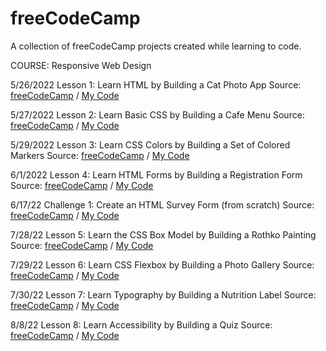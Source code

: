 # freeCodeCamp
A collection of freeCodeCamp projects created while learning to code.

COURSE: Responsive Web Design

5/26/2022
Lesson 1: Learn HTML by Building a Cat Photo App
Source: [freeCodeCamp](https://www.freecodecamp.org/learn/2022/responsive-web-design/#learn-html-by-building-a-cat-photo-app) / 
[My Code](https://github.com/mgearz/freeCodeCamp/tree/main/CatPhotoApp)

5/27/2022
Lesson 2: Learn Basic CSS by Building a Cafe Menu
Source: [freeCodeCamp](https://www.freecodecamp.org/learn/2022/responsive-web-design/#learn-basic-css-by-building-a-cafe-menu) / 
[My Code](https://github.com/mgearz/freeCodeCamp/tree/main/Cafe-Menu)

5/29/2022
Lesson 3: Learn CSS Colors by Building a Set of Colored Markers
Source: [freeCodeCamp](https://www.freecodecamp.org/learn/2022/responsive-web-design/#learn-css-colors-by-building-a-set-of-colored-markers) / 
[My Code](https://github.com/mgearz/freeCodeCamp/tree/main/CSS-Markers)

6/1/2022
Lesson 4: Learn HTML Forms by Building a Registration Form
Source: [freeCodeCamp](https://www.freecodecamp.org/learn/2022/responsive-web-design/#learn-html-forms-by-building-a-registration-form) / 
[My Code](https://github.com/mgearz/freeCodeCamp/tree/main/Reg-Form)

6/17/22
Challenge 1: Create an HTML Survey Form (from scratch)
Source: [freeCodeCamp](https://www.freecodecamp.org/learn/2022/responsive-web-design/build-a-survey-form-project/build-a-survey-form) / 
[My Code](https://github.com/mgearz/freeCodeCamp/tree/main/Survey-Form)

7/28/22
Lesson 5: Learn the CSS Box Model by Building a Rothko Painting
Source: [freeCodeCamp](https://www.freecodecamp.org/learn/2022/responsive-web-design/#learn-the-css-box-model-by-building-a-rothko-painting) / 
[My Code](https://github.com/mgearz/freeCodeCamp/tree/main/Rothko-Painting)

7/29/22
Lesson 6: Learn CSS Flexbox by Building a Photo Gallery
Source: [freeCodeCamp](https://www.freecodecamp.org/learn/2022/responsive-web-design/#learn-css-flexbox-by-building-a-photo-gallery) / 
[My Code](https://github.com/mgearz/freeCodeCamp/tree/main/Photo-Gallery)

7/30/22
Lesson 7: Learn Typography by Building a Nutrition Label
Source: [freeCodeCamp](https://www.freecodecamp.org/learn/2022/responsive-web-design/#learn-typography-by-building-a-nutrition-label) / 
[My Code](https://github.com/mgearz/freeCodeCamp/tree/main/Nutrition-Label)

8/8/22
Lesson 8: Learn Accessibility by Building a Quiz
Source: [freeCodeCamp](https://www.freecodecamp.org/learn/2022/responsive-web-design/#learn-accessibility-by-building-a-quiz) / 
[My Code](https://github.com/mgearz/freeCodeCamp/tree/main/Accessibility-Quiz)
